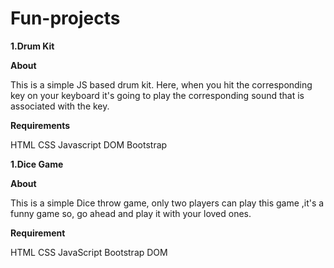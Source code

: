 # Fun-projects

**1.Drum Kit**

**About**

This is a simple JS based drum kit. Here, when you hit the corresponding key on your keyboard it's going to play the corresponding sound that is associated with the key.

**Requirements**

HTML
CSS
Javascript
DOM
Bootstrap

**1.Dice Game**

**About**

This is a simple Dice throw game, only two players can play this game ,it's a funny game so, go ahead and play it with your loved ones.

**Requirement**

HTML
CSS
JavaScript
Bootstrap
DOM
